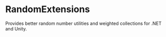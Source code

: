 # RandomExtensions
 Provides better random number utilities and weighted collections for .NET and Unity.
